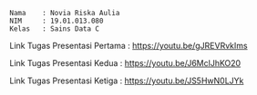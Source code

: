  ```
 Nama    : Novia Riska Aulia
 NIM     : 19.01.013.080
 Kelas   : Sains Data C
```

Link Tugas Presentasi Pertama   : https://youtu.be/gJREVRvkIms 

Link Tugas Presentasi Kedua     : https://youtu.be/J6MclJhKO20 

Link Tugas Presentasi Ketiga    : https://youtu.be/JS5HwN0LJYk 
